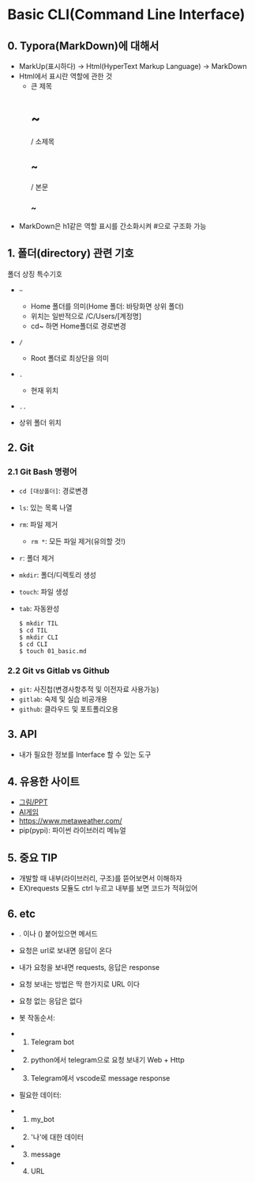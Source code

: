 # Basic CLI(Command Line Interface)

## 0. Typora(MarkDown)에 대해서
- MarkUp(표시하다) -> Html(HyperText Markup Language) -> MarkDown
- Html에서 표시란 역할에 관한 것
  - 큰 제목<h1>~</h1> / 소제목<h2>~</h2> / 본문<h3>~</h3>
- MarkDown은 h1같은 역할 표시를 간소화시켜 #으로 구조화 가능

## 1. 폴더(directory) 관련 기호

폴더 상징 특수기호 

- `~`
  
  - Home 폴더를 의미(Home 폴더: 바탕화면 상위 폴더)
  - 위치는 일반적으로 /C/Users/[계정명]
  - cd~ 하면 Home폴더로 경로변경
  
- `/`
  
  - Root 폴더로 최상단을 의미
  
- `.`

  - 현재 위치

- `..`
- 상위 폴더 위치
  

## 2. Git
### 2.1 Git Bash 명령어

- `cd [대상폴더]`: 경로변경

- `ls`: 있는 목록 나열

- `rm`: 파일 제거

  - `rm *`: 모든 파일 제거(유의할 것!)

- `r`: 폴더 제거

- `mkdir`: 폴더/디렉토리 생성

- `touch`: 파일 생성

- `tab`: 자동완성

  ```
  $ mkdir TIL 
  $ cd TIL
  $ mkdir CLI
  $ cd CLI
  $ touch 01_basic.md  
  ```
### 2.2 Git vs Gitlab vs Github
- `git`: 사진첩(변경사항추적 및 이전자료 사용가능)
- `gitlab`: 숙제 및 실습 비공개용
- `github`: 클라우드 및 포트폴리오용

## 3. API
- 내가 필요한 정보를 Interface 할 수 있는 도구

## 4. 유용한 사이트
- [그림/PPT](https://www.autodraw.com)
- [AI게임](https://teachablemachine.withgoogle.com)
- https://www.metaweather.com/
- pip(pypi): 파이썬 라이브러리 메뉴얼

## 5. 중요 TIP
- 개발할 때 내부(라이브러리, 구조)를 뜯어보면서 이해하자
- EX)requests 모듈도 ctrl 누르고 내부를 보면 코드가 적혀있어

## 6. etc
- . 이나 () 붙어있으면 메서드
- 요청은 url로 보내면 응답이 온다
- 내가 요청을 보내면 requests, 응답은 response
- 요청 보내는 방법은 딱 한가지로 URL 이다
- 요청 없는 응답은 없다

- 봇 작동순서: 
- 1. Telegram bot 
- 2. python에서 telegram으로 요청 보내기 Web + Http
- 3. Telegram에서 vscode로 message response

- 필요한 데이터:
- 1. my_bot
- 2. '나'에 대한 데이터
- 3. message
- 4. URL


